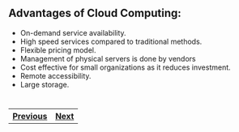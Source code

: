 ## Advantages of Cloud Computing:

- On-demand service availability.
- High speed services compared to traditional methods.
- Flexible pricing model.
- Management of physical servers is done by vendors
- Cost effective for small organizations as it reduces investment.
- Remote accessibility.
- Large storage.    
 #
 #
<table width = "300%"><tr><th><a href = "Introduction.md">Previous</a></th><th> <a href = "Amazon%20EC2.md">Next</a></th></tr></table>

